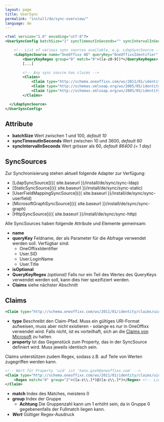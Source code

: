 ```yaml
---
layout: page
title: UserSync
permalink: "install/de/sync-overview/"
language: de
---
```


```xml
<?xml version="1.0" encoding="utf-8"?>
<UserSyncConfig batchSize="1" syncTimeoutInSeconds="" syncIntervalInSeconds="86400">

    <!-- List of various sync sources available, e.g. LdapSyncSource -->
    <LdapSyncSource name="OneOffixx AD" queryKey="OneOffixxIdentifier" isOptional="false">
        <QueryKeyRegex group="0" match="0">([a-z0-9])*</QueryKeyRegex>
        [...]

        <!-- Any sync source has claims -->
        <Claims>	
            <Claim type="http://schema.oneoffixx.com/ws/2011/01/identity/claims/uid" property="uid" />
            <Claim type="http://schemas.xmlsoap.org/ws/2005/05/identity/claims/givenName" property="givenName" />
            <Claim type="http://schemas.xmlsoap.org/ws/2005/05/identity/claims/sn" property="sn" /> 
        </Claims>

  </LdapSyncSource>
</UserSyncConfig>
```

## Attribute

* **batchSize** Wert zwischen 1 und 100, *default 10*
* **syncTimeoutInSeconds** Wert zwischen 10 und 3600, *default 60*
* **syncIntervalInSeconds** Wert grösser als 60, *default 86400 (= 1 day)*

## SyncSources

Zur Synchronisierung stehen aktuell folgende Adapter zur Verfügung:

* [LdapSyncSource]({{ site.baseurl }}/install/de/sync/sync-ldap) 
* [StaticSyncSource]({{ site.baseurl }}/install/de/sync/sync-static) 
* [UserFieldMappingSyncSource]({{ site.baseurl }}/install/de/sync/sync-userfield) 
* [MicrosoftGraphSyncSource]({{ site.baseurl }}/install/de/sync/sync-graph) 
* [HttpSyncSource]({{ site.baseurl }}/install/de/sync/sync-http)

Alle SyncSources haben folgende Attribute und Elemente gemeinsam:

* **name** 
* **queryKey** Feldname, der als Parameter für die Abfrage verwendet werden soll. Verfügbar sind:
    * OneOffixxIdentifier
    * User.SID
    * User.LoginName
    * User.Title
* **isOptional**
* **QueryKeyRegex** *(optional)* Falls nur ein Teil des Wertes des QueryKeys verwendet werden soll, kann dies hier spezifiziert werden.
* **Claims** siehe nächster Abschnitt

## Claims

```xml
<Claim type="http://schema.oneoffixx.com/ws/2011/01/identity/claims/uid" property="uid" />
```

* **type** Beschreibt den Claim-Pfad. Muss ein gültiges URI-Format aufweisen, muss aber nicht existieren - solange es nur in OneOffixx verwendet wird. Falls nicht, ist es vorteilhaft, sich an die [Claims von Microsoft](https://msdn.microsoft.com/en-us/library/microsoft.identitymodel.claims.claimtypes_members.aspx) zu halten.
* **property** Ist das Gegenstück zum Property, das in der SyncSource definiert wird. Muss jeweils identisch sein.

Claims unterstützen zudem Regex, sodass z.B. auf Teile von Werten zugegriffen werden kann.

```xml
<!-- Wert für Property 'uid' ist 'hans.gseh@oneoffixx.com' -->
<Claim type="http://schema.oneoffixx.com/ws/2011/01/identity/claims/uid" property="uid">
    <Regex match="0" group="2">([a-z\\.]*)@([a-z\\.]*)</Regex> <!-- Liefert 'oneoffixx.com' -->
</Claim>
```

* **match** Index des Matches, meistens 0
* **group** Index der Gruppe
    * **Achtung** Die Gruppenzahl kann um 1 erhöht sein, da in Gruppe 0 gegebenenfalls der Fullmatch liegen kann.
* ***Wert*** Gültiger Regex-Ausdruck
